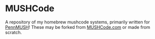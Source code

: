 # MUSHCode
A repository of my homebrew mushcode systems, primarily written for [PennMUSH](https://github.com/pennmush/pennmush)! These may be forked from [MUSHCode.com](https://mushcode.com) or made from scratch.
